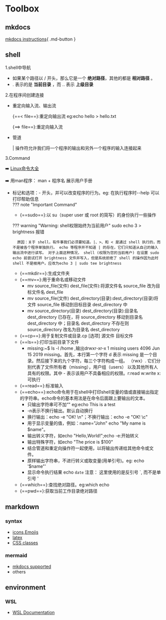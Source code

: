 # Toolbox
## mkdocs
[mkdocs instructions](https://squidfunk.github.io/mkdocs-material/){ .md-button }
## shell
1.shell中导航

* 如果某个路径以 / 开头，那么它是一个 **绝对路径**，其他的都是 **相对路径** 。
* . 表示的是 **当前目录** ，而 .. 表示 **上级目录**

2.在程序间创建连接

* 重定向输入流、输出流

    {==< file==}:重定向输出流 eg:echo hello > hello.txt

    {==> file==}:重定向输入流

* 管道

    | 操作符允许我们将一个程序的输出和另外一个程序的输入连接起来

3.Command

:arrow_right: [Linux命令大全](https://www.runoob.com/linux/linux-command-manual.html)

:arrow_right: 用man程序： man + 程序名 展示用户手册
* 标记和选项：- 开头，并可以改变程序的行为。eg: 在执行程序时--help 可以打印帮助信息  
??? note "Important Command"
    * {==sudo==}:以 su（super user 或 root 的简写）的身份执行一些操作
    
    ??? warning "Warning: shell权限始终为当前用户"
        sudo echo 3 > brightness 报错

        原因：关于 shell，有件事我们必须要知道。|、>、和 < 是通过 shell 执行的，而不是被各个程序单独执行。 echo 等程序并不知道 | 的存在，它们只知道从自己的输入输出流中进行读写。 对于上面这种情况， shell (权限为您的当前用户) 在设置 sudo echo 前尝试打开 brightness 文件并写入，但是系统拒绝了 shell 的操作因为此时 shell 不是根用户。应改为echo 3 | sudo tee brightness

    * {==mkdir==}:生成文件夹
    * {==mv==}:用于重命名或移动文件
        * mv source_file(文件) dest_file(文件):将源文件名 source_file 改为目标文件名 dest_file
        * mv source_file(文件) dest_directory(目录):dest_directory(目录)将文件 source_file 移动到目标目录 dest_directory 中
        * mv source_directory(目录) dest_directory(目录):目录名 dest_directory 已存在，将 source_directory 移动到目录名 dest_directory 中；目录名 dest_directory 不存在则 source_directory 改名为目录名 dest_directory
    * {==cp==}:用于复制文件或目录.cp [选项] 源文件 目标文件
    * {==ls==}:打印当前目录下文件
        * missing:~$ ls -l /home ,输出drwxr-xr-x 1 missing  users  4096 Jun 15  2019 missing。首先，本行第一个字符 d 表示 missing 是一个目录。然后接下来的九个字符，每三个字符构成一组。 （rwx）. 它们分别代表了文件所有者（missing），用户组（users） 以及其他所有人具有的权限。其中 - 表示该用户不具备相应的权限。r:read w:write x:可执行
    * {==read==}:标准输入
    * {==echo==}:echo命令用于在shell中打印shell变量的值或直接输出指定的字符串。echo命令的基本用法是在命令后面跟上要输出的文本。
        * 只输出字符串可不加“" eg:echo This is a test
        * -n表示不换行输出。默认自动换行
        * 换行输出：echo -e "OK! \n"；不换行输出：echo -e "OK! \c" 
        * 用于显示变量的值，例如：name="John" echo "My name is $name"。
        * 输出转义字符，如echo \"Hello,World!\";echo -e:开始转义
        * 输出特殊字符，如echo "The price is $100"
        * 结合管道和重定向操作符一起使用，以将输出传递给其他命令或文件。
        * 原样输出字符串，不进行转义或取变量(用单引号)。eg: echo '$name\"'
        * 显示命令执行结果 echo `date` 注意： 这里使用的是反引号 `, 而不是单引号 '
    * {==which==}:查找绝对路径。eg:which echo
    * {==pwd==}:获取当前工作目录绝对路径
    
## markdown
### syntax
* [icons,Emojis](https://squidfunk.github.io/mkdocs-material/reference/icons-emojis/)
* [latex](https://latex-tutorial.com/tutorials/amsmath/)
* [CSS classes](*)
### mermaid
* [mkdocs supported](https://squidfunk.github.io/mkdocs-material/reference/diagrams/)
* others
## environment
### WSL
* [WSL Documentation](https://learn.microsoft.com/en-us/windows/wsl/)